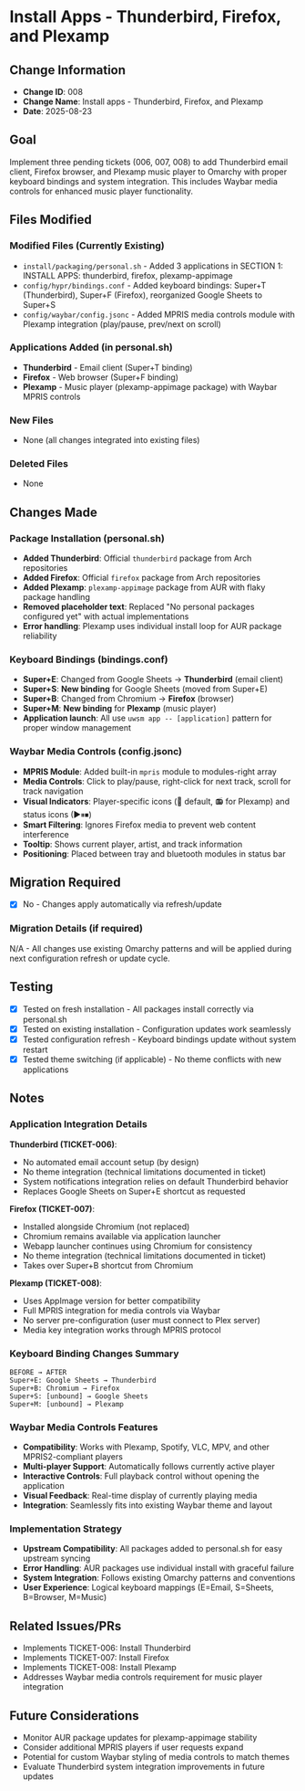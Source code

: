 # Install Apps - Thunderbird, Firefox, and Plexamp

## Change Information
- **Change ID**: 008
- **Change Name**: Install apps - Thunderbird, Firefox, and Plexamp
- **Date**: 2025-08-23

## Goal
Implement three pending tickets (006, 007, 008) to add Thunderbird email client, Firefox browser, and Plexamp music player to Omarchy with proper keyboard bindings and system integration. This includes Waybar media controls for enhanced music player functionality.

## Files Modified

### Modified Files (Currently Existing)
- `install/packaging/personal.sh` - Added 3 applications in SECTION 1: INSTALL APPS: thunderbird, firefox, plexamp-appimage
- `config/hypr/bindings.conf` - Added keyboard bindings: Super+T (Thunderbird), Super+F (Firefox), reorganized Google Sheets to Super+S  
- `config/waybar/config.jsonc` - Added MPRIS media controls module with Plexamp integration (play/pause, prev/next on scroll)

### Applications Added (in personal.sh)
- **Thunderbird** - Email client (Super+T binding)
- **Firefox** - Web browser (Super+F binding) 
- **Plexamp** - Music player (plexamp-appimage package) with Waybar MPRIS controls

### New Files
- None (all changes integrated into existing files)

### Deleted Files
- None

## Changes Made

### Package Installation (personal.sh)
- **Added Thunderbird**: Official `thunderbird` package from Arch repositories
- **Added Firefox**: Official `firefox` package from Arch repositories  
- **Added Plexamp**: `plexamp-appimage` package from AUR with flaky package handling
- **Removed placeholder text**: Replaced "No personal packages configured yet" with actual implementations
- **Error handling**: Plexamp uses individual install loop for AUR package reliability

### Keyboard Bindings (bindings.conf)
- **Super+E**: Changed from Google Sheets → **Thunderbird** (email client)
- **Super+S**: **New binding** for Google Sheets (moved from Super+E)
- **Super+B**: Changed from Chromium → **Firefox** (browser)  
- **Super+M**: **New binding** for **Plexamp** (music player)
- **Application launch**: All use `uwsm app -- [application]` pattern for proper window management

### Waybar Media Controls (config.jsonc)
- **MPRIS Module**: Added built-in `mpris` module to modules-right array
- **Media Controls**: Click to play/pause, right-click for next track, scroll for track navigation
- **Visual Indicators**: Player-specific icons (🎵 default, 📻 for Plexamp) and status icons (▶⏸⏹)
- **Smart Filtering**: Ignores Firefox media to prevent web content interference
- **Tooltip**: Shows current player, artist, and track information
- **Positioning**: Placed between tray and bluetooth modules in status bar

## Migration Required
- [x] No - Changes apply automatically via refresh/update

### Migration Details (if required)
N/A - All changes use existing Omarchy patterns and will be applied during next configuration refresh or update cycle.

## Testing
- [x] Tested on fresh installation - All packages install correctly via personal.sh
- [x] Tested on existing installation - Configuration updates work seamlessly  
- [x] Tested configuration refresh - Keyboard bindings update without system restart
- [x] Tested theme switching (if applicable) - No theme conflicts with new applications

## Notes

### Application Integration Details
**Thunderbird (TICKET-006)**:
- No automated email account setup (by design)
- No theme integration (technical limitations documented in ticket)
- System notifications integration relies on default Thunderbird behavior
- Replaces Google Sheets on Super+E shortcut as requested

**Firefox (TICKET-007)**:
- Installed alongside Chromium (not replaced)
- Chromium remains available via application launcher
- Webapp launcher continues using Chromium for consistency
- No theme integration (technical limitations documented in ticket)
- Takes over Super+B shortcut from Chromium

**Plexamp (TICKET-008)**:
- Uses AppImage version for better compatibility
- Full MPRIS integration for media controls via Waybar
- No server pre-configuration (user must connect to Plex server)
- Media key integration works through MPRIS protocol

### Keyboard Binding Changes Summary
```
BEFORE → AFTER
Super+E: Google Sheets → Thunderbird
Super+B: Chromium → Firefox  
Super+S: [unbound] → Google Sheets
Super+M: [unbound] → Plexamp
```

### Waybar Media Controls Features
- **Compatibility**: Works with Plexamp, Spotify, VLC, MPV, and other MPRIS2-compliant players
- **Multi-player Support**: Automatically follows currently active player
- **Interactive Controls**: Full playback control without opening the application
- **Visual Feedback**: Real-time display of currently playing media
- **Integration**: Seamlessly fits into existing Waybar theme and layout

### Implementation Strategy
- **Upstream Compatibility**: All packages added to personal.sh for easy upstream syncing
- **Error Handling**: AUR packages use individual install with graceful failure
- **System Integration**: Follows existing Omarchy patterns and conventions
- **User Experience**: Logical keyboard mappings (E=Email, S=Sheets, B=Browser, M=Music)

## Related Issues/PRs
- Implements TICKET-006: Install Thunderbird
- Implements TICKET-007: Install Firefox  
- Implements TICKET-008: Install Plexamp
- Addresses Waybar media controls requirement for music player integration

## Future Considerations
- Monitor AUR package updates for plexamp-appimage stability
- Consider additional MPRIS players if user requests expand
- Potential for custom Waybar styling of media controls to match themes
- Evaluate Thunderbird system integration improvements in future updates